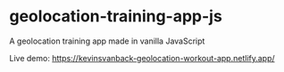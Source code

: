 # geolocation-training-app-js
A geolocation training app made in vanilla JavaScript

Live demo: https://kevinsvanback-geolocation-workout-app.netlify.app/

